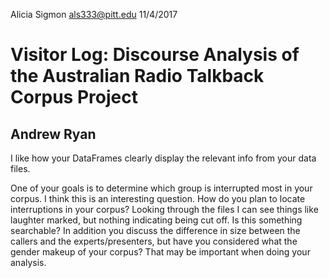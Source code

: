 Alicia Sigmon
als333@pitt.edu
11/4/2017

# Visitor Log: Discourse Analysis of the Australian Radio Talkback Corpus Project

## Andrew Ryan
I like how your DataFrames clearly display the relevant info from your data files.

One of your goals is to determine which group is interrupted most in your corpus. I think this is an interesting question. How do you plan to locate interruptions in your corpus? Looking through the files I can see things like laughter marked, but nothing indicating being cut off. Is this something searchable? In addition you discuss the difference in size between the callers and the experts/presenters, but have you considered what the gender makeup of your corpus? That may be important when doing your analysis.